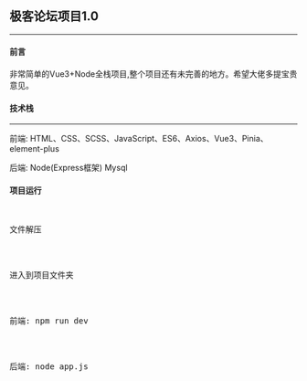 <h2>极客论坛项目1.0</h2>
<hr />
<h4>前言</h4>
<div>
   <p>非常简单的Vue3+Node全栈项目,整个项目还有未完善的地方。希望大佬多提宝贵意见。</p>
</div>
<h4>技术栈</h4>
<hr />
<div>
  <p>前端: HTML、CSS、SCSS、JavaScript、ES6、Axios、Vue3、Pinia、element-plus</p>
  <p>后端: Node(Express框架) Mysql </p>
</div>
<h4>项目运行</h4>
<pre>
  <p>文件解压</p>
  <p>进入到项目文件夹</p>
  <p>前端: npm run dev</p>
  <p>后端: node app.js</p>
</pre>
